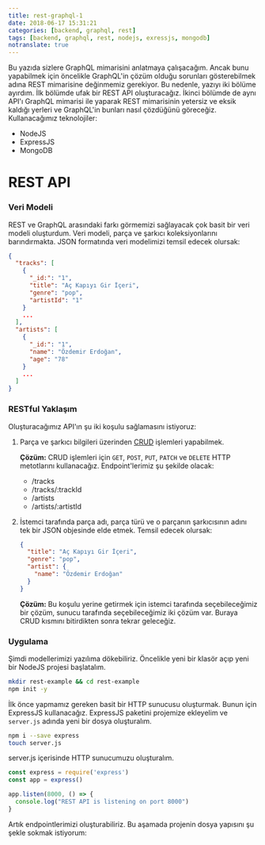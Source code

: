 ```yaml
---
title: rest-graphql-1
date: 2018-06-17 15:31:21
categories: [backend, graphql, rest]
tags: [backend, graphql, rest, nodejs, exressjs, mongodb]
notranslate: true
---
```


Bu yazıda sizlere GraphQL mimarisini anlatmaya çalışacağım.
Ancak bunu yapabilmek için öncelikle GraphQL'in çözüm olduğu 
sorunları gösterebilmek adına REST mimarisine değinmemiz gerekiyor.
Bu nedenle, yazıyı iki bölüme ayırdım. İlk bölümde ufak bir REST API
oluşturacağız. İkinci bölümde de aynı API'ı GraphQL mimarisi ile 
yaparak REST mimarisinin yetersiz ve eksik kaldığı yerleri ve
GraphQL'in bunları nasıl çözdüğünü göreceğiz. Kullanacağımız teknolojiler:

- NodeJS
- ExpressJS
- MongoDB

# REST API

### Veri Modeli

REST ve GraphQL arasındaki farkı görmemizi sağlayacak çok basit
bir veri modeli oluşturdum. Veri modeli, parça ve şarkıcı koleksiyonlarını
barındırmakta. JSON formatında veri modelimizi temsil edecek olursak:
``` json
{ 
  "tracks": [
    {
      "_id:": "1",
      "title": "Aç Kapıyı Gir İçeri",
      "genre": "pop",
      "artistId": "1"
    }
    ...
  ],
  "artists": [
    {
      "_id:": "1",
      "name": "Özdemir Erdoğan",
      "age": "78"
    }
    ...
  ]
}
```

### RESTful Yaklaşım
Oluşturacağımız API'ın şu iki koşulu sağlamasını istiyoruz:

1. Parça ve şarkıcı bilgileri üzerinden [CRUD] işlemleri yapabilmek.

    **Çözüm:** CRUD işlemleri için `GET`, `POST`, `PUT`, `PATCH` ve `DELETE` HTTP metotlarını kullanacağız.
    Endpoint'lerimiz şu şekilde olacak:
    - /tracks
    - /tracks/:trackId
    - /artists
    - /artists/:artistId
   
2. İstemci tarafında parça adı, parça türü ve o parçanın şarkıcısının adını tek bir JSON objesinde elde etmek.
Temsil edecek olursak:

    ``` json
    {
      "title": "Aç Kapıyı Gir İçeri",
      "genre": "pop",
      "artist": {
        "name": "Özdemir Erdoğan"
      }
    }
    ```
    
    **Çözüm:** Bu koşulu yerine getirmek için istemci tarafında seçebileceğimiz bir çözüm, sunucu tarafında
    seçebileceğimiz iki çözüm var. Buraya CRUD kısmını bitirdikten sonra tekrar geleceğiz.

### Uygulama

Şimdi modellerimizi yazılıma dökebiliriz. Öncelikle yeni bir klasör açıp
yeni bir NodeJS projesi başlatalım.

``` bash
mkdir rest-example && cd rest-example
npm init -y
```

İlk önce yapmamız gereken basit bir HTTP sunucusu oluşturmak. Bunun için
ExpressJS kullanacağız. ExpressJS paketini projemize ekleyelim ve 
`server.js` adında yeni bir dosya oluşturalım.

``` bash
npm i --save express
touch server.js
```

server.js içerisinde HTTP sunucumuzu oluşturalım.
``` js
const express = require('express')
const app = express()

app.listen(8000, () => {
  console.log("REST API is listening on port 8000")
}
```

Artık endpointlerimizi oluşturabiliriz. Bu aşamada projenin
dosya yapısını şu şekle sokmak istiyorum:
```

```

[CRUD]: https://en.wikipedi0.org/wiki/Create,_read,_update_and_delete
